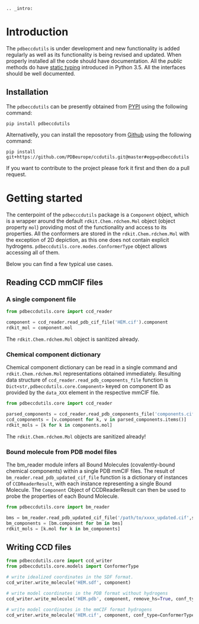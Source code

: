 ```eval_rst
.. _intro:
```

# Introduction

The `pdbeccdutils` is under development and new functionality is added regularly as well as its functionality is being revised and updated. When properly installed all the code should have documentation. All the *public* methods do have [static typing](http://mypy-lang.org/) introduced in Python 3.5. All the interfaces should be well documented.

## Installation

The `pdbeccdutils` can be presently obtained from [PYPI](https://pypi.org/project/pdbeccdutils/) using the following command:

```console
pip install pdbeccdutils
```

Alternativelly, you can install the reposotory from [Github](https://github.com/PDBeurope/ccdutils) using the following command:

```console
pip install git+https://github.com/PDBeurope/ccdutils.git@master#egg=pdbeccdutils
```

If you want to contribute to the project please fork it first and then do a pull request.

# Getting started

The centerpoint of the `pdbecccdutils` package is a `Component` object, which is a wrapper around the default `rdkit.Chem.rdchem.Mol` object (object property `mol`) providing most of the functionality and access to its properties. All the conformers are stored in the `rdkit.Chem.rdchem.Mol` with the exception of 2D depiction, as this one does not contain explicit hydrogens. `pdbeccdutils.core.modes.ConformerType` object allows accessing all of them.

Below you can find a few typical use cases.

## Reading CCD mmCIF files

### A single component file

```python
from pdbeccdutils.core import ccd_reader

component = ccd_reader.read_pdb_cif_file('HEM.cif').component
rdkit_mol = component.mol
```

The `rdkit.Chem.rdchem.Mol` object is sanitized already.

### Chemical component dictionary

Chemical component dictionary can be read in a single command and `rdkit.Chem.rdchem.Mol` representations obtained immediately. Resulting data structure of `ccd_reader.read_pdb_components_file` function is `Dict<str,pdbeccdutils.core.Component>` keyed on component ID as provided by the `data_XXX` element in the respective mmCIF file.

```python
from pdbeccdutils.core import ccd_reader

parsed_components = ccd_reader.read_pdb_components_file('components.cif')
ccd_components = [v.component for k, v in parsed_components.items()]
rdkit_mols = [k for k in components.mol]
```

The `rdkit.Chem.rdchem.Mol` objects are sanitized already!

### Bound molecule from PDB model files

The bm_reader module infers all Bound Molecules (covalently-bound chemical components) within a single PDB mmCIF files. The result of
`bm_reader.read_pdb_updated_cif_file` function is a dictionary of instances of `CCDReaderResult`, with each instance representing a single Bound Molecule. The `Component` Object of CCDReaderResult can then be used to probe the properties of each Bound Molecule.

```python
from pdbeccdutils.core import bm_reader

bms = bm_reader.read_pdb_updated_cif_file('/path/to/xxxx_updated.cif',sanitize=True)
bm_components = [bm.component for bm in bms]
rdkit_mols = [k.mol for k in bm_components]
```

## Writing CCD files

```python
from pdbeccdutils.core import ccd_writer
from pdbeccdutils.core.models import ConformerType

# write idealized coordinates in the SDF format.
ccd_writer.write_molecule('HEM.sdf', component)

# write model coordinates in the PDB format without hydrogens
ccd_writer.write_molecule('HEM.pdb', component, remove_hs=True, conf_type=ConformerType.Model)

# write model coordinates in the mmCIF format hydrogens
ccd_writer.write_molecule('HEM.cif', component, conf_type=ConformerType.Model)
```
